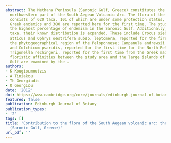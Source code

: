 ```yaml
---
abstract: The Methana Peninsula (Saronic Gulf, Greece) constitutes the youngest and
  northwestern part of the South Aegean Volcanic Arc. The flora of the Methana Peninsula
  consists of 620 taxa, 101 of which are under some protection status, while 35 are
  Greek endemics and 380 are reported here for the first time. The study area has
  the highest percentage of endemism in the Saronic Gulf. Additionally, for some endemic
  taxa, their known distribution is expanded. These include Crocus sieberi subsp.
  atticus and Ophrys oestrifera subsp. leptomera, reported for the first time for
  the phytogeographical region of the Peloponnese; Campanula andrewsii subsp. hirsutula
  and Colchicum psaridis, reported for the first time for the North Peloponnese; and
  Trigonella rechingeri, reported for the first time from the Greek mainland. The
  floristic affinities between the study area and the large islands of the Saronic
  Gulf are examined by the …
authors:
- K Kougioumoutzis
- A Tiniakou
- Th Georgiadis
- O Georgiou
date: '2012'
doi: https://www.cambridge.org/core/journals/edinburgh-journal-of-botany/article/contribution-to-the-flora-of-the-south-aegean-volcanic-arc-the-methana-peninsula-saronic-gulf-greece/207FCC02DDA37345047CD7EBB86B3541
featured: false
publication: Edinburgh Journal of Botany
publication_types:
- '2'
tags: []
title: 'Contribution to the flora of the South Aegean volcanic arc: the Methana Peninsula
  (Saronic Gulf, Greece)'
url_pdf: ''
---
```

